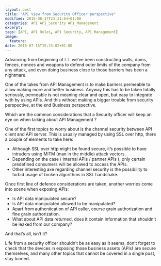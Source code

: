 ```yaml
---
layout: post
title: "API view from Security Officer perspective"
modified: 2015-08-17T23:31:04+01:00
categories: API API_Security API_Management
excerpt:
tags: [API, API Roles, API Security, API Management]
image:
  feature:
date: 2015-07-15T19:23:02+01:00
---
```


Advancing from beginning of I.T. we’ve been constructing walls, dams, fences, nonces and weapons to defend outer limits of the company from any attack, and even doing business close to those barriers has been a nightmare.

One of the takes from API Management is to make barriers permeable to allow making more and better business. Anyway this has to be taken totally seriously, permeable is not meaning clear and open, but easy to integrate with by using APIs. And this without making a bigger trouble from security perspective, at the end Business perspective.

Which are the common considerations that a Security officer will keep an eye on when talking about API Management ?

One of the first topics to worry about is the channel security between API client and API server. This is usually managed by using SSL over http, there a couple of elements to take here:

+ Although SSL over http might be found secure, it’s possible to have intruders using MITM (man in the middle) attack vectors.
+ Depending on the case ( internal APIs / partner APIs ), only certain predefined consumers will be allowed to access the APIs.
+ Other interesting axe regarding channel security is the possibility to forbid usage of broken algorithms in SSL handshake.

Once first line of defence considerations are taken, another worries come into scene when exposing APIs:

+ Is API data manipulated secure?
+ Is API data manipulated allowed to be manipulated?
+ Apart from authentication of API caller, course grain authorization and fine grain authorization.
+ What about API data returned, does it contain information that shouldn’t be leaked from our company?

And that’s all, isn’t it?

Life from a security officer shouldn’t be as easy as it seems, don’t forget to check that the devices in exposing those business assets (APIs) are secure themselves, and many other topics that cannot be covered in a single post, stay tunned.

